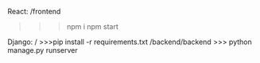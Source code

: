 React:
/frontend
  >>> npm i
  >>> npm start

Django:
  /
    >>>pip install -r requirements.txt
    /backend/backend
      >>> python manage.py runserver

